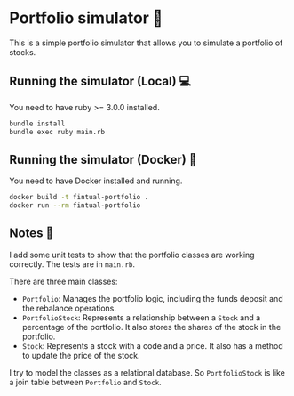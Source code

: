 # Portfolio simulator 💸

This is a simple portfolio simulator that allows you to simulate a portfolio of stocks.

## Running the simulator (Local) 💻

You need to have ruby >= 3.0.0 installed.

```bash
bundle install
bundle exec ruby main.rb
```

## Running the simulator (Docker) 🐳

You need to have Docker installed and running.

```bash
docker build -t fintual-portfolio .
docker run --rm fintual-portfolio
```

## Notes 📝

I add some unit tests to show that the portfolio classes are working correctly. The tests are in `main.rb`.

There are three main classes:

- `Portfolio`: Manages the portfolio logic, including the funds deposit and the rebalance operations.
- `PortfolioStock`: Represents a relationship between a `Stock` and a percentage of the portfolio. It also stores the shares of the stock in the portfolio.
- `Stock`: Represents a stock with a code and a price. It also has a method to update the price of the stock.

I try to model the classes as a relational database. So `PortfolioStock` is like a join table between `Portfolio` and `Stock`.
